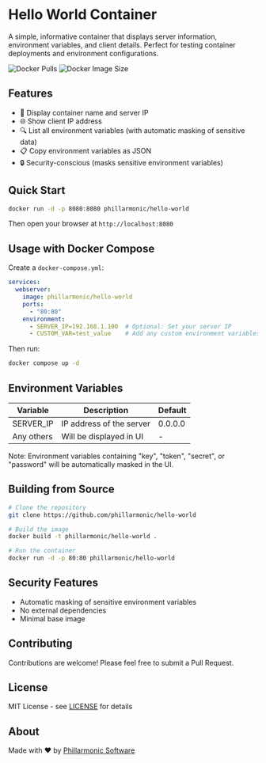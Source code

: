 # Hello World Container

A simple, informative container that displays server information, environment variables, and client details. Perfect for testing container deployments and environment configurations.

![Docker Pulls](https://img.shields.io/docker/pulls/phillarmonic/hello-world)
![Docker Image Size](https://img.shields.io/docker/image-size/phillarmonic/hello-world)

## Features

- 📡 Display container name and server IP
- 🌐 Show client IP address
- 🔍 List all environment variables (with automatic masking of sensitive data)
- 📋 Copy environment variables as JSON
- 🔒 Security-conscious (masks sensitive environment variables)

## Quick Start

```bash
docker run -d -p 8080:8080 phillarmonic/hello-world
```

Then open your browser at `http://localhost:8080`

## Usage with Docker Compose

Create a `docker-compose.yml`:

```yaml
services:
  webserver:
    image: phillarmonic/hello-world
    ports:
      - "80:80"
    environment:
      - SERVER_IP=192.168.1.100  # Optional: Set your server IP
      - CUSTOM_VAR=test_value    # Add any custom environment variables
```

Then run:

```bash
docker compose up -d
```

## Environment Variables

| Variable    | Description                  | Default     |
|-------------|------------------------------|-------------|
| SERVER_IP   | IP address of the server     | 0.0.0.0    |
| Any others  | Will be displayed in UI      | -          |

Note: Environment variables containing "key", "token", "secret", or "password" will be automatically masked in the UI.

## Building from Source

```bash
# Clone the repository
git clone https://github.com/phillarmonic/hello-world

# Build the image
docker build -t phillarmonic/hello-world .

# Run the container
docker run -d -p 80:80 phillarmonic/hello-world
```

## Security Features

- Automatic masking of sensitive environment variables
- No external dependencies
- Minimal base image

## Contributing

Contributions are welcome! Please feel free to submit a Pull Request.

## License

MIT License - see [LICENSE](LICENSE) for details

## About

Made with ❤️ by [Phillarmonic Software](https://github.com/phillarmonic)